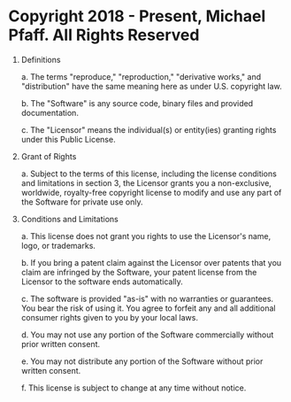 # Copyright 2018 - Present, Michael Pfaff. All Rights Reserved

1. Definitions

    a. The terms "reproduce," "reproduction," "derivative works," and "distribution" have the same meaning here as under U.S. copyright law.
    
    b. The "Software" is any source code, binary files and provided documentation.
    
    c. The "Licensor" means the individual(s) or entity(ies) granting rights under this Public License.

2. Grant of Rights

    a. Subject to the terms of this license, including the license conditions and limitations in section 3, the Licensor grants you a non-exclusive, worldwide, royalty-free copyright license to modify and use any part of the Software for private use only.

3. Conditions and Limitations

    a. This license does not grant you rights to use the Licensor's name, logo, or trademarks.

    b. If you bring a patent claim against the Licensor over patents that you claim are infringed by the Software, your patent license from the Licensor to the software ends automatically.

    c. The software is provided "as-is" with no warranties or guarantees. You bear the risk of using it. You agree to forfeit any and all additional consumer rights given to you by your local laws.
    
    d. You may not use any portion of the Software commercially without prior written consent.
    
    e. You may not distribute any portion of the Software without prior written consent.
    
    f. This license is subject to change at any time without notice.
